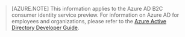 > [AZURE.NOTE]
	This information applies to the Azure AD B2C consumer identity service preview.  For information on Azure AD for employees and organizations, 
	please refer to the [Azure Active Directory Developer Guide](/documentation/articles/active-directory-developers-guide/).